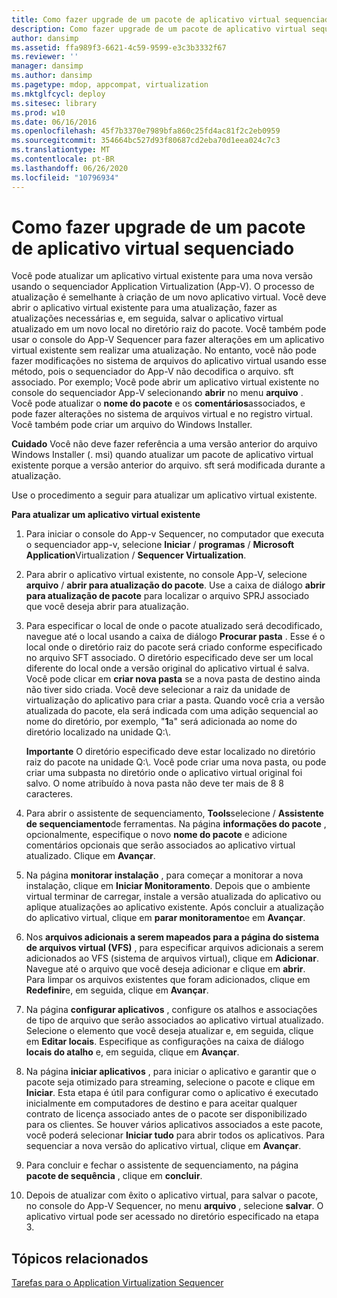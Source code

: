 ```yaml
---
title: Como fazer upgrade de um pacote de aplicativo virtual sequenciado
description: Como fazer upgrade de um pacote de aplicativo virtual sequenciado
author: dansimp
ms.assetid: ffa989f3-6621-4c59-9599-e3c3b3332f67
ms.reviewer: ''
manager: dansimp
ms.author: dansimp
ms.pagetype: mdop, appcompat, virtualization
ms.mktglfcycl: deploy
ms.sitesec: library
ms.prod: w10
ms.date: 06/16/2016
ms.openlocfilehash: 45f7b3370e7989bfa860c25fd4ac81f2c2eb0959
ms.sourcegitcommit: 354664bc527d93f80687cd2eba70d1eea024c7c3
ms.translationtype: MT
ms.contentlocale: pt-BR
ms.lasthandoff: 06/26/2020
ms.locfileid: "10796934"
---
```

# Como fazer upgrade de um pacote de aplicativo virtual sequenciado


Você pode atualizar um aplicativo virtual existente para uma nova versão usando o sequenciador Application Virtualization (App-V). O processo de atualização é semelhante à criação de um novo aplicativo virtual. Você deve abrir o aplicativo virtual existente para uma atualização, fazer as atualizações necessárias e, em seguida, salvar o aplicativo virtual atualizado em um novo local no diretório raiz do pacote. Você também pode usar o console do App-V Sequencer para fazer alterações em um aplicativo virtual existente sem realizar uma atualização. No entanto, você não pode fazer modificações no sistema de arquivos do aplicativo virtual usando esse método, pois o sequenciador do App-V não decodifica o arquivo. sft associado. Por exemplo; Você pode abrir um aplicativo virtual existente no console do sequenciador App-V selecionando **abrir** no menu **arquivo** . Você pode atualizar o **nome do pacote** e os **comentários**associados, e pode fazer alterações no sistema de arquivos virtual e no registro virtual. Você também pode criar um arquivo do Windows Installer.

**Cuidado**  Você não deve fazer referência a uma versão anterior do arquivo Windows Installer (. msi) quando atualizar um pacote de aplicativo virtual existente porque a versão anterior do arquivo. sft será modificada durante a atualização.

 

Use o procedimento a seguir para atualizar um aplicativo virtual existente.

**Para atualizar um aplicativo virtual existente**

1.  Para iniciar o console do App-v Sequencer, no computador que executa o sequenciador app-v, selecione **Iniciar** / **programas** / **Microsoft Application**Virtualization / **Sequencer Virtualization**.

2.  Para abrir o aplicativo virtual existente, no console App-V, selecione **arquivo** / **abrir para atualização do pacote**. Use a caixa de diálogo **abrir para atualização de pacote** para localizar o arquivo SPRJ associado que você deseja abrir para atualização.

3.  Para especificar o local de onde o pacote atualizado será decodificado, navegue até o local usando a caixa de diálogo **Procurar pasta** . Esse é o local onde o diretório raiz do pacote será criado conforme especificado no arquivo SFT associado. O diretório especificado deve ser um local diferente do local onde a versão original do aplicativo virtual é salva. Você pode clicar em **criar nova pasta** se a nova pasta de destino ainda não tiver sido criada. Você deve selecionar a raiz da unidade de virtualização do aplicativo para criar a pasta. Quando você cria a versão atualizada do pacote, ela será indicada com uma adição sequencial ao nome do diretório, por exemplo, "**1**a" será adicionada ao nome do diretório localizado na unidade Q:\\.

    **Importante**  O diretório especificado deve estar localizado no diretório raiz do pacote na unidade Q:\\. Você pode criar uma nova pasta, ou pode criar uma subpasta no diretório onde o aplicativo virtual original foi salvo. O nome atribuído à nova pasta não deve ter mais de 8 8 caracteres.

     

4.  Para abrir o assistente de sequenciamento, **Tools**selecione / **Assistente de sequenciamento**de ferramentas. Na página **informações do pacote** , opcionalmente, especifique o novo **nome do pacote** e adicione comentários opcionais que serão associados ao aplicativo virtual atualizado. Clique em **Avançar**.

5.  Na página **monitorar instalação** , para começar a monitorar a nova instalação, clique em **Iniciar Monitoramento**. Depois que o ambiente virtual terminar de carregar, instale a versão atualizada do aplicativo ou aplique atualizações ao aplicativo existente. Após concluir a atualização do aplicativo virtual, clique em **parar monitoramento**e em **Avançar**.

6.  Nos **arquivos adicionais a serem mapeados para a página do sistema de arquivos virtual (VFS)** , para especificar arquivos adicionais a serem adicionados ao VFS (sistema de arquivos virtual), clique em **Adicionar**. Navegue até o arquivo que você deseja adicionar e clique em **abrir**. Para limpar os arquivos existentes que foram adicionados, clique em **Redefinir**e, em seguida, clique em **Avançar**.

7.  Na página **configurar aplicativos** , configure os atalhos e associações de tipo de arquivo que serão associados ao aplicativo virtual atualizado. Selecione o elemento que você deseja atualizar e, em seguida, clique em **Editar locais**. Especifique as configurações na caixa de diálogo **locais do atalho** e, em seguida, clique em **Avançar**.

8.  Na página **iniciar aplicativos** , para iniciar o aplicativo e garantir que o pacote seja otimizado para streaming, selecione o pacote e clique em **Iniciar**. Esta etapa é útil para configurar como o aplicativo é executado inicialmente em computadores de destino e para aceitar qualquer contrato de licença associado antes de o pacote ser disponibilizado para os clientes. Se houver vários aplicativos associados a este pacote, você poderá selecionar **Iniciar tudo** para abrir todos os aplicativos. Para sequenciar a nova versão do aplicativo virtual, clique em **Avançar**.

9.  Para concluir e fechar o assistente de sequenciamento, na página **pacote de sequência** , clique em **concluir**.

10. Depois de atualizar com êxito o aplicativo virtual, para salvar o pacote, no console do App-V Sequencer, no menu **arquivo** , selecione **salvar**. O aplicativo virtual pode ser acessado no diretório especificado na etapa 3.

## Tópicos relacionados


[Tarefas para o Application Virtualization Sequencer](tasks-for-the-application-virtualization-sequencer.md)

 

 






